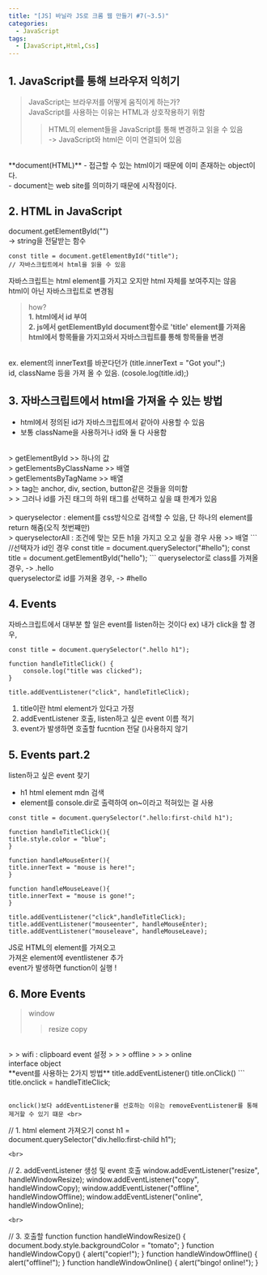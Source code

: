 ```yaml
---
title: "[JS] 바닐라 JS로 크롬 웹 만들기 #7(~3.5)"
categories:
  - JavaScript
tags: 
  - [JavaScript,Html,Css]
---
```


## 1. JavaScript를 통해 브라우저 익히기
> JavaScript는 브라우저를 어떻게 움직이게 하는가? <br>
> JavaScript를 사용하는 이유는 HTML과 상호작용하기 위함 <br>
> > HTML의 element들을 JavaScript를 통해 변경하고 읽을 수 있음 <br>
-> JavaScript와 html은 이미 연결되어 있음 <br>

<br>
**document(HTML)**
- 접근할 수 있는 html이기 때문에 이미 존재하는 object이다. <br>
- document는 web site를 의미하기 때문에 시작점이다. <br>


## 2. HTML in JavaScript

document.getElementById("") <br>
-> string을 전달받는 함수

```
const title = document.getElementById("title");
// 자바스크립트에서 html을 읽을 수 있음
```

자바스크립트는 html element를 가지고 오지만 html 자체를 보여주지는 않음 <br>
html이 아닌 자바스크립트로 변경됨
> how? <br>
**1. html에서 id 부여** <br>
**2. js에서 getElementById document함수로 'title' element를 가져옴** <br>
**html에서 항목들을 가지고와서 자바스크립트를 통해 항목들을 변경** <br>
<br>
ex. element의 innerText를 바꾼다던가 (title.innerText = "Got you!";) <br>
id, className 등을 가져 올 수 있음. (cosole.log(title.id);)


## 3. 자바스크립트에서 html을 가져올 수 있는 방법
- html에서 정의된 id가 자바스크립트에서 같아야 사용할 수 있음
- 보통 className을 사용하거나 id와 둘 다 사용함
<br>
> getElementById >> 하나의 값 <br>
> getElementsByClassName >> 배열 <br>
> getElementsByTagName >> 배열 <br>
> > tag는 anchor, div, section, button같은 것들을 의미함 <br>
> > 그러나 id를 가진 태그의 하위 태그를 선택하고 싶을 떄 한계가 있음 <br>
<br>
> queryselector : element를 css방식으로 검색할 수 있음, 단 하나의 element를 return 해줌(오직 첫번쨰만) <br>
> queryselectorAll : 조건에 맞는 모든 h1을 가지고 오고 싶을 경우 사용 >> 배열
```
//선택자가 id인 경우
const title = document.querySelector("#hello");
const title = document.getElementById("hello");
```
queryselector로 class를 가져올 경우, -> .hello  <br>
queryselector로 id를 가져올 경우, -> #hello <br>

## 4. Events
자바스크립트에서 대부분 할 일은 event를 listen하는 것이다
ex) 내가 click을 할 경우,
<br>
```
const title = document.querySelector(".hello h1");

function handleTitleClick() {
    console.log("title was clicked");
}

title.addEventListener("click", handleTitleClick);
```
 1. title이란 html element가 있다고 가정
 2. addEventListener 호출, listen하고 싶은 event 이름 적기
 3. event가 발생하면 호출할 fucntion 전달 ()사용하지 않기

## 5. Events part.2
listen하고 싶은 event 찾기<br>
- h1 html element mdn 검색 <br>
- element를 console.dir로 출력하여 on~이라고 적혀있는 걸 사용 <br>

```
const title = document.querySelector(".hello:first-child h1");

function handleTitleClick(){
title.style.color = "blue";
}

function handleMouseEnter(){
title.innerText = "mouse is here!";
}

function handleMouseLeave(){
title.innerText = "mouse is gone!";
}

title.addEventListener("click",handleTitleClick);
title.addEventListener("mouseenter", handleMouseEnter);
title.addEventListener("mouseleave", handleMouseLeave);
```
JS로 HTML의 element를 가져오고 <br>
가져온 element에 eventlistener 추가 <br>
event가 발생하면 function이 실행 ! <br>

## 6. More Events
> window
> > resize
> > copy
<br>
> > wifi : clipboard event 설정
> > > offline
> > > online
<br>
interface
object

<br>
**event를 사용하는 2가지 방법**
title.addEventListener()
title.onClick()
```
title.onclick = handleTitleClick;

```

onclick()보다 addEventListener를 선호하는 이유는 removeEventListener를 통해 제거할 수 있기 떄문 <br>

```
// 1. html element 가져오기
const h1 = document.querySelector("div.hello:first-child h1");

```
<br>
```
// 2. addEventListener 생성 및 event 호출
window.addEventListener("resize", handleWindowResize);
window.addEventListener("copy", handleWindowCopy);
window.addEventListener("offline", handleWindowOffline);
window.addEventListener("online", handleWindowOnline);

```
<br>
```
// 3. 호출할 function 
function handleWindowResize() {
    document.body.style.backgroundColor = "tomato";
}
function handleWindowCopy() {
    alert("copier!");
}
function handleWindowOffline() {
    alert("offline!");
}
function handleWindowOnline() {
    alert("bingo! online!");
}

```





